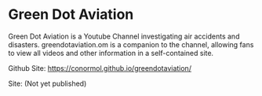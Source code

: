 # Green Dot Aviation

Green Dot Aviation is a Youtube Channel investigating air accidents and disasters. greendotaviation.om is a companion to the channel, allowing fans to view all videos and other information in a self-contained site.

Github Site: https://conormol.github.io/greendotaviation/

Site: (Not yet published)
